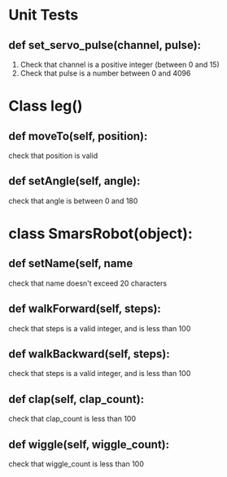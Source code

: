 # Unit Tests

## def set_servo_pulse(channel, pulse):
1. Check that channel is a positive integer (between 0 and 15)
1. Check that pulse is a number between 0 and 4096

# Class leg()
## def moveTo(self, position):
check that position is valid

## def setAngle(self, angle):
check that angle is between 0 and 180

# class SmarsRobot(object):

## def setName(self, name
check that name doesn't exceed 20 characters

## def walkForward(self, steps):
check that steps is a valid integer, and is less than 100

## def walkBackward(self, steps):
check that steps is a valid integer, and is less than 100

## def clap(self, clap_count):
check that clap_count is less than 100

##  def wiggle(self, wiggle_count):
check that wiggle_count is less than 100
